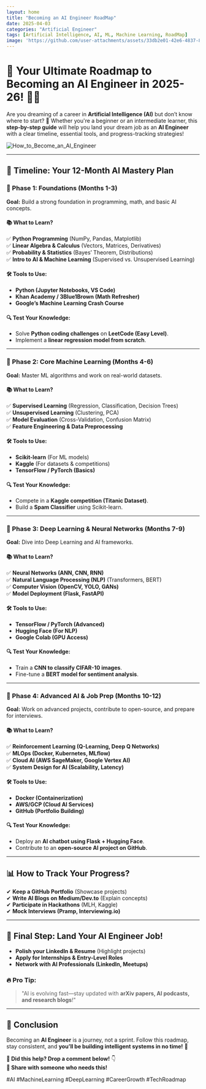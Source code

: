 ```yaml
---
layout: home
title: "Becoming an AI Engineer RoadMap"
date: 2025-04-03
categories: "Artificial Engineer"
tags: [Artificial Intelligence, AI, ML, Machine Learning, RoadMap]
image: 'https://github.com/user-attachments/assets/33db2e01-42e6-4837-8e74-59be4eea6b70'
---
```


# 🚀 **Your Ultimate Roadmap to Becoming an AI Engineer in 2025-26!** 🧠🤖  

Are you dreaming of a career in **Artificial Intelligence (AI)** but don’t know where to start? 🤔 Whether you're a beginner or an intermediate learner, this **step-by-step guide** will help you land your dream job as an **AI Engineer** with a clear timeline, essential tools, and progress-tracking strategies!  

![How_to_Become_an_AI_Engineer](https://github.com/user-attachments/assets/33db2e01-42e6-4837-8e74-59be4eea6b70)

---

## **📅 Timeline: Your 12-Month AI Mastery Plan**  

### **🎯 Phase 1: Foundations (Months 1-3)**  
**Goal:** Build a strong foundation in programming, math, and basic AI concepts.  

#### **📚 What to Learn?**  
✅ **Python Programming** (NumPy, Pandas, Matplotlib)  
✅ **Linear Algebra & Calculus** (Vectors, Matrices, Derivatives)  
✅ **Probability & Statistics** (Bayes’ Theorem, Distributions)  
✅ **Intro to AI & Machine Learning** (Supervised vs. Unsupervised Learning)  

#### **🛠️ Tools to Use:**  
- **Python (Jupyter Notebooks, VS Code)**  
- **Khan Academy / 3Blue1Brown (Math Refresher)**  
- **Google’s Machine Learning Crash Course**  

#### **🔍 Test Your Knowledge:**  
- Solve **Python coding challenges** on **LeetCode (Easy Level)**.  
- Implement a **linear regression model from scratch**.  

---

### **🎯 Phase 2: Core Machine Learning (Months 4-6)**  
**Goal:** Master ML algorithms and work on real-world datasets.  

#### **📚 What to Learn?**  
✅ **Supervised Learning** (Regression, Classification, Decision Trees)  
✅ **Unsupervised Learning** (Clustering, PCA)  
✅ **Model Evaluation** (Cross-Validation, Confusion Matrix)  
✅ **Feature Engineering & Data Preprocessing**  

#### **🛠️ Tools to Use:**  
- **Scikit-learn** (For ML models)  
- **Kaggle** (For datasets & competitions)  
- **TensorFlow / PyTorch (Basics)**  

#### **🔍 Test Your Knowledge:**  
- Compete in a **Kaggle competition (Titanic Dataset)**.  
- Build a **Spam Classifier** using Scikit-learn.  

---

### **🎯 Phase 3: Deep Learning & Neural Networks (Months 7-9)**  
**Goal:** Dive into Deep Learning and AI frameworks.  

#### **📚 What to Learn?**  
✅ **Neural Networks (ANN, CNN, RNN)**  
✅ **Natural Language Processing (NLP)** (Transformers, BERT)  
✅ **Computer Vision (OpenCV, YOLO, GANs)**  
✅ **Model Deployment (Flask, FastAPI)**  

#### **🛠️ Tools to Use:**  
- **TensorFlow / PyTorch (Advanced)**  
- **Hugging Face (For NLP)**  
- **Google Colab (GPU Access)**  

#### **🔍 Test Your Knowledge:**  
- Train a **CNN to classify CIFAR-10 images**.  
- Fine-tune a **BERT model for sentiment analysis**.  

---

### **🎯 Phase 4: Advanced AI & Job Prep (Months 10-12)**  
**Goal:** Work on advanced projects, contribute to open-source, and prepare for interviews.  

#### **📚 What to Learn?**  
✅ **Reinforcement Learning (Q-Learning, Deep Q Networks)**  
✅ **MLOps (Docker, Kubernetes, MLflow)**  
✅ **Cloud AI (AWS SageMaker, Google Vertex AI)**  
✅ **System Design for AI (Scalability, Latency)**  

#### **🛠️ Tools to Use:**  
- **Docker (Containerization)**  
- **AWS/GCP (Cloud AI Services)**  
- **GitHub (Portfolio Building)**  

#### **🔍 Test Your Knowledge:**  
- Deploy an **AI chatbot using Flask + Hugging Face**.  
- Contribute to an **open-source AI project on GitHub**.  

---

## **📊 How to Track Your Progress?**  
✔ **Keep a GitHub Portfolio** (Showcase projects)  
✔ **Write AI Blogs on Medium/Dev.to** (Explain concepts)  
✔ **Participate in Hackathons** (MLH, Kaggle)  
✔ **Mock Interviews (Pramp, Interviewing.io)**  

---

## **🚀 Final Step: Land Your AI Engineer Job!**  
- **Polish your LinkedIn & Resume** (Highlight projects)  
- **Apply for Internships & Entry-Level Roles**  
- **Network with AI Professionals (LinkedIn, Meetups)**  

### **🔥 Pro Tip:**  
> "AI is evolving fast—stay updated with **arXiv papers, AI podcasts, and research blogs**!"  

---

## **🎉 Conclusion**  
Becoming an **AI Engineer** is a journey, not a sprint. Follow this roadmap, stay consistent, and **you’ll be building intelligent systems in no time!** 🚀  

**💬 Did this help? Drop a comment below!** 👇  
**🔗 Share with someone who needs this!**  

#AI #MachineLearning #DeepLearning #CareerGrowth #TechRoadmap
